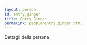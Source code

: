 ```yaml
---
layout: person
id: entry.ginger
title: Entry Ginger
permalink: people/entry.ginger.html
---
```


Dettagli della persona